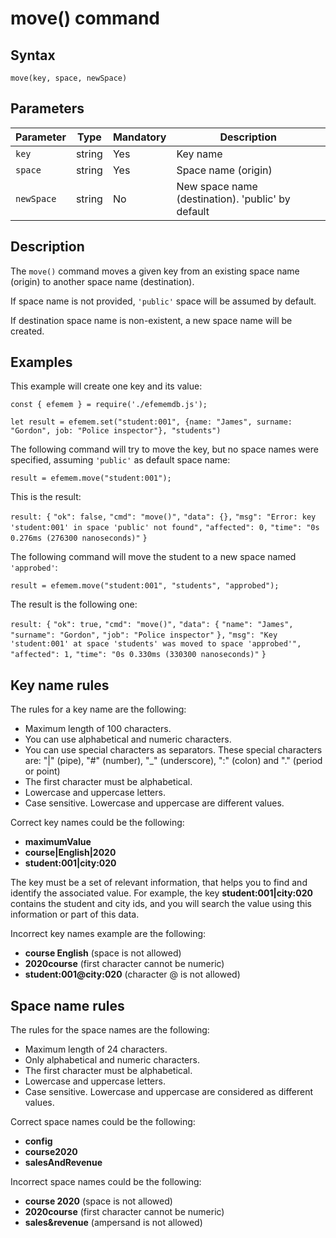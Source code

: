 # move() command

## **Syntax** 

`move(key, space, newSpace)`



## **Parameters**

| Parameter  | Type   | Mandatory | Description                                       |
| ---------- | ------ | --------- | ------------------------------------------------- |
| `key`      | string | Yes       | Key name                                          |
| `space`    | string | Yes       | Space name (origin)                               |
| `newSpace` | string | No        | New space name (destination). 'public' by default |



## **Description**

The `move()`  command moves a given key from an existing space name (origin) to another space name (destination). 

If space name is not provided, `'public'` space will be assumed by default.

If destination space name is non-existent, a new space name will be created.



## **Examples**

This example will create one key and its value:

`const { efemem } = require('./efememdb.js');`

`let result = efemem.set("student:001", {name: "James", surname: "Gordon", job: "Police inspector"}, "students")`



The following command will try to move the key, but no space names were specified, assuming `'public'` as default space name:

`result = efemem.move("student:001");`



This is the result:

`result: {`
  `"ok": false,`
  `"cmd": "move()",`
  `"data": {},`
  `"msg": "Error: key 'student:001' in space 'public' not found",`
  `"affected": 0,`
  `"time": "0s 0.276ms (276300 nanoseconds)"`
`}`



The following command will move the student to a new space named `'approbed'`:

`result = efemem.move("student:001", "students", "approbed");`



The result is the following one:

`result: {`
  `"ok": true,`
  `"cmd": "move()",`
  `"data": {`
    `"name": "James",`
    `"surname": "Gordon",`
    `"job": "Police inspector"`
  `},`
  `"msg": "Key 'student:001' at space 'students' was moved to space 'approbed'",`
  `"affected": 1,`
  `"time": "0s 0.330ms (330300 nanoseconds)"`
`}`





## **Key name rules**

The rules for a key name are the following:

- Maximum length of 100 characters.
- You can use  alphabetical and numeric characters.
- You can use special characters as separators. These special characters are: "|" (pipe), "#" (number), "_" (underscore), ":" (colon) and "." (period or point)
- The first character must be alphabetical.
- Lowercase and uppercase letters.
- Case sensitive. Lowercase and uppercase are different values.



Correct key names could be the following:

- **maximumValue**
- **course|English|2020**
- **student:001|city:020**



The key must be a set of relevant information, that helps you to find and identify the associated value. For example, the key **student:001|city:020** contains the student and city ids, and you will search the value using this information or part of this data.

Incorrect key names example are the following:

- **course English** (space is not allowed)
- **2020course** (first character cannot be numeric)
- **student:001@city:020** (character @ is not allowed)



## **Space name rules**

The rules for the space names are the following:

- Maximum length of 24 characters.
- Only alphabetical and numeric characters.
- The first character must be alphabetical.
- Lowercase and uppercase letters.
- Case sensitive. Lowercase and uppercase are considered as different values.



Correct space names could be the following:

- **config**
- **course2020**
- **salesAndRevenue**



Incorrect space names could be the following:

- **course 2020** (space is not allowed)
- **2020course** (first character cannot be numeric)
- **sales&revenue** (ampersand is not allowed)